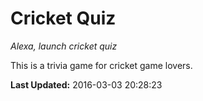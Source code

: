 # Cricket Quiz
*Alexa, launch cricket quiz*

This is a trivia game for cricket game lovers.

**Last Updated:** 2016-03-03 20:28:23